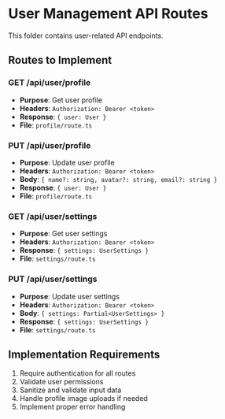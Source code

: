# User Management API Routes

This folder contains user-related API endpoints.

## Routes to Implement

### GET /api/user/profile
- **Purpose**: Get user profile
- **Headers**: `Authorization: Bearer <token>`
- **Response**: `{ user: User }`
- **File**: `profile/route.ts`

### PUT /api/user/profile
- **Purpose**: Update user profile
- **Headers**: `Authorization: Bearer <token>`
- **Body**: `{ name?: string, avatar?: string, email?: string }`
- **Response**: `{ user: User }`
- **File**: `profile/route.ts`

### GET /api/user/settings
- **Purpose**: Get user settings
- **Headers**: `Authorization: Bearer <token>`
- **Response**: `{ settings: UserSettings }`
- **File**: `settings/route.ts`

### PUT /api/user/settings
- **Purpose**: Update user settings
- **Headers**: `Authorization: Bearer <token>`
- **Body**: `{ settings: Partial<UserSettings> }`
- **Response**: `{ settings: UserSettings }`
- **File**: `settings/route.ts`

## Implementation Requirements

1. Require authentication for all routes
2. Validate user permissions
3. Sanitize and validate input data
4. Handle profile image uploads if needed
5. Implement proper error handling

